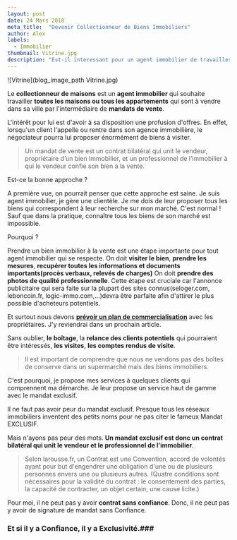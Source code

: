 ```yaml
---
layout: post
date: 24 Mars 2018
meta_title:  "Devenir Collectionneur de Biens Immobiliers"
author: Alex
labels:
  - Immobilier
thumbnail: Vitrine.jpg
description: "Est-il interessant pour un agent immobilier de travailler tous les biens immobiliers qui sont à vendre dans sa ville."
---
```





![Vitrine](blog_image_path Vitrine.jpg)


Le **collectionneur de maisons** est un **agent immobilier** qui souhaite travailler **toutes les maisons ou tous les appartements** qui sont à vendre dans sa ville par l'intermédiaire de **mandats de vente**.


L'intérêt pour lui est d'avoir à sa disposition une profusion d'offres. En effet, lorsqu'un client l'appelle ou rentre dans son agence immobilière, le négociateur pourra lui proposer énormément de biens à visiter.

> Un mandat de vente est un contrat bilatéral qui unit le vendeur, propriétaire d’un bien immobilier, et un professionnel de l’immobilier à qui le vendeur confie son bien à la vente.

Est-ce la bonne approche ?

A première vue, on pourrait penser que cette approche est saine.
Je suis agent immobilier, je gère une clientèle. Je me dois de leur proposer tous les biens qui correspondent à leur recherche sur mon marché.
C'est normal !
Sauf que dans la pratique, connaître tous les biens de son marché est impossible.

Pourquoi ?

Prendre un bien immobilier à la vente est une étape importante pour tout agent immobilier qui se respecte.
On doit **visiter le bien**, **prendre les mesures**, **recupérer toutes les informations et documents importants(procès verbaux, relevés de charges)**
On doit **prendre des photos de qualité professionnelle**. Cette étape est cruciale car l'annonce publicitaire qui sera faite sur la plupart des sites connus(seloger.com, leboncoin.fr, logic-immo.com,...)devra être parfaite afin d'attirer le plus possible d'acheteurs potentiels.

Et surtout nous devons **[prévoir un plan de commercialisation](https://www.alexandrecordani.com/blog/QuelEstLePlanMarketingDeCommercialisationdUneAgenceImmobiliere)** avec les propriétaires. J'y reviendrai dans un prochain article.

Sans oublier, **le boîtage**, la **relance des clients potentiels** qui pourraient être intéressés, **les visites**, **les comptes rendus de visite**.

> Il est important de comprendre que nous ne vendons pas des boîtes de conserve dans un supermarché mais des biens immobiliers.

C'est pourquoi, je propose mes services à quelques clients qui comprennent ma démarche. Je leur propose un service haut de gamme avec le mandat exclusif.

Il ne faut pas avoir peur du mandat exclusif. Presque tous les réseaux immobiliers inventent des petits noms pour ne pas citer le fameux Mandat EXCLUSIF.

Mais n'ayons pas peur des mots.  **Un mandat exclusif est donc un contrat bilatéral qui unit le vendeur et le professionnel de l’immobilier**.

> Selon larousse.fr, un Contrat est une  Convention, accord de volontés ayant pour but d'engendrer une obligation d'une ou de plusieurs personnes envers une ou plusieurs autres. (Quatre conditions sont nécessaires pour la validité du contrat : le consentement des parties, la capacité de contracter, un objet certain, une cause licite.)

Pour moi, il ne peut pas y avoir **contrat sans confiance**. Donc, il ne peut pas y avoir de signature de mandat sans Confiance.

### Et si il y a Confiance, il y a Exclusivité.###



